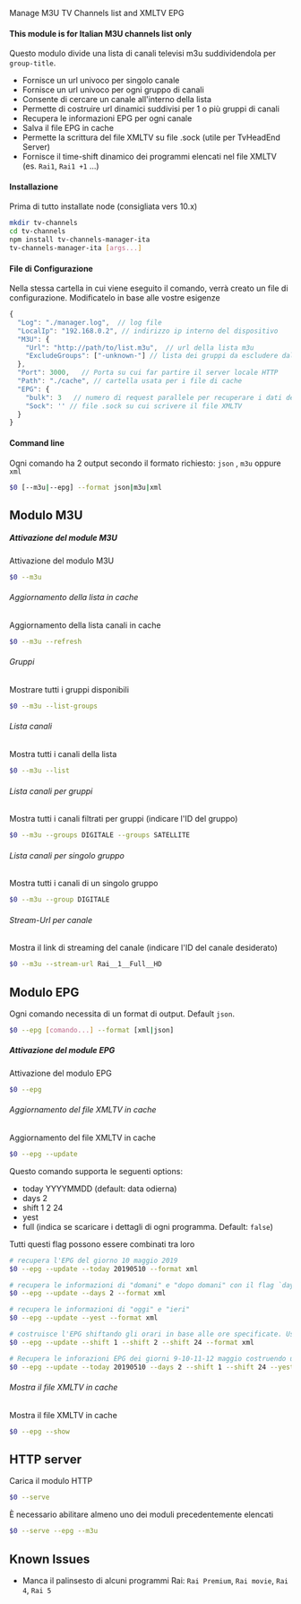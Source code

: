 Manage M3U TV Channels list and XMLTV EPG
#### This module is for Italian M3U channels list only

Questo modulo divide una lista di canali televisi m3u suddividendola per `group-title`.
- Fornisce un url univoco per singolo canale
- Fornisce un url univoco per ogni gruppo di canali
- Consente di cercare un canale all'interno della lista
- Permette di costruire url dinamici suddivisi per 1 o più gruppi di canali
- Recupera le informazioni EPG per ogni canale
- Salva il file EPG in cache
- Permette la scrittura del file XMLTV su file .sock (utile per TvHeadEnd Server)
- Fornisce il time-shift dinamico dei programmi elencati nel file XMLTV (es. `Rai1`, `Rai1 +1` ...)

#### Installazione
Prima di tutto installate node (consigliata vers 10.x)
```bash
mkdir tv-channels
cd tv-channels
npm install tv-channels-manager-ita
tv-channels-manager-ita [args...]
```


#### File di Configurazione
Nella stessa cartella in cui viene eseguito il comando, verrà creato un file
di configurazione. Modificatelo in base alle vostre esigenze
```js
{
  "Log": "./manager.log",  // log file
  "LocalIp": "192.168.0.2", // indirizzo ip interno del dispositivo
  "M3U": {
    "Url": "http://path/to/list.m3u",  // url della lista m3u
    "ExcludeGroups": ["-unknown-"] // lista dei gruppi da escludere dalla lista
  },
  "Port": 3000,   // Porta su cui far partire il server locale HTTP
  "Path": "./cache", // cartella usata per i file di cache
  "EPG": {
    "bulk": 3   // numero di request parallele per recuperare i dati dell'EPG
    "Sock": '' // file .sock su cui scrivere il file XMLTV
  }
}
```


#### Command line
Ogni comando ha 2 output secondo il formato richiesto: `json` , `m3u` oppure `xml`
```bash
$0 [--m3u|--epg] --format json|m3u|xml
```

## Modulo M3U
##### Attivazione del module M3U
Attivazione del modulo M3U
```bash
$0 --m3u
```
###### Aggiornamento della lista in cache
Aggiornamento della lista canali in cache
```bash
$0 --m3u --refresh
```

###### Gruppi
Mostrare tutti i gruppi disponibili
```bash
$0 --m3u --list-groups
```

###### Lista canali
Mostra tutti i canali della lista
```bash
$0 --m3u --list
```

###### Lista canali per gruppi
Mostra tutti i canali filtrati per gruppi (indicare l'ID del gruppo)
```bash
$0 --m3u --groups DIGITALE --groups SATELLITE
```

###### Lista canali per singolo gruppo
Mostra tutti i canali di un singolo gruppo
```bash
$0 --m3u --group DIGITALE
```

###### Stream-Url per canale
Mostra il link di streaming del canale (indicare l'ID del canale desiderato)
```bash
$0 --m3u --stream-url Rai__1__Full__HD
```


## Modulo EPG
Ogni comando necessita di un format di output. Default `json`.
```bash
$0 --epg [comando...] --format [xml|json]
```
##### Attivazione del module EPG
Attivazione del modulo EPG
```bash
$0 --epg
```

###### Aggiornamento del file XMLTV in cache
Aggiornamento del file XMLTV in cache
```bash
$0 --epg --update
```
Questo comando supporta le seguenti options:

* today YYYYMMDD (default: data odierna)
* days 2
* shift 1 2 24
* yest
* full (indica se scaricare i dettagli di ogni programma. Default: `false`)

Tutti questi flag possono essere combinati tra loro
```bash
# recupera l'EPG del giorno 10 maggio 2019
$0 --epg --update --today 20190510 --format xml

# recupera le informazioni di "domani" e "dopo domani" con il flag `days` (max: 3)
$0 --epg --update --days 2 --format xml

# recupera le informazioni di "oggi" e "ieri"
$0 --epg --update --yest --format xml

# costruisce l'EPG shiftando gli orari in base alle ore specificate. Usato ad esempio per i canali "Rai 1", "Rai 1 +1", "Rai 1 +2" e "Rai 1 +24"
$0 --epg --update --shift 1 --shift 2 --shift 24 --format xml
```
```bash
# Recupera le inforazioni EPG dei giorni 9-10-11-12 maggio costruendo un XMLTV che comprende gli orari +1 e +24
$0 --epg --update --today 20190510 --days 2 --shift 1 --shift 24 --yest --format xml
```
###### Mostra il file XMLTV in cache
Mostra il file XMLTV in cache
```bash
$0 --epg --show
```

## HTTP server
Carica il modulo HTTP
```bash
$0 --serve
```

È necessario abilitare almeno uno dei moduli precedentemente elencati

```bash
$0 --serve --epg --m3u
```


## Known Issues
- Manca il palinsesto di alcuni programmi Rai:
`Rai Premium`, `Rai movie`, `Rai 4`, `Rai 5`

